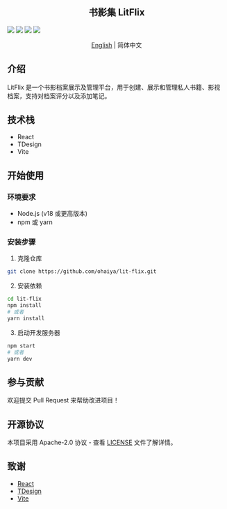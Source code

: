 <h2 align="center">书影集 LitFlix</h2>

<p align="center">

![](https://img.shields.io/badge/React-61DAFB.svg?style=for-the-badge&logo=react&labelColor=000000&logoWidth=20)
![](https://img.shields.io/badge/Vite-646CFF.svg?style=for-the-badge&logo=vite&labelColor=000000&logoWidth=20)
![](https://img.shields.io/github/license/ohaiya/lit-flix.svg?style=for-the-badge)
![](https://img.shields.io/github/v/release/ohaiya/lit-flix.svg?style=for-the-badge)

</p>

<p align="center">
  <a href="README.md">English</a> | 
  简体中文
</p>

## 介绍

LitFlix 是一个书影档案展示及管理平台，用于创建、展示和管理私人书籍、影视档案，支持对档案评分以及添加笔记。

## 技术栈

- React
- TDesign
- Vite

## 开始使用

### 环境要求

- Node.js (v18 或更高版本)
- npm 或 yarn

### 安装步骤

1. 克隆仓库
```bash
git clone https://github.com/ohaiya/lit-flix.git
```

2. 安装依赖
```bash
cd lit-flix
npm install
# 或者
yarn install
```

3. 启动开发服务器
```bash
npm start
# 或者
yarn dev
```

## 参与贡献

欢迎提交 Pull Request 来帮助改进项目！

## 开源协议

本项目采用 Apache-2.0 协议 - 查看 [LICENSE](LICENSE) 文件了解详情。

## 致谢

- [React](https://react.dev/)
- [TDesign](https://tdesign.tencent.com/)
- [Vite](https://vite.dev/) 